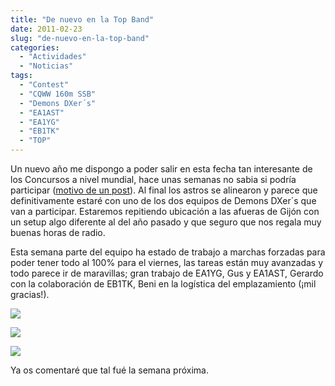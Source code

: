 ```yaml
---
title: "De nuevo en la Top Band"
date: 2011-02-23
slug: "de-nuevo-en-la-top-band"
categories:
  - "Actividades"
  - "Noticias"
tags:
  - "Contest"
  - "CQWW 160m SSB"
  - "Demons DXer´s"
  - "EA1AST"
  - "EA1YG"
  - "EB1TK"
  - "TOP"
---
```


Un nuevo año me dispongo a poder salir en esta fecha tan interesante de los Concursos a nivel mundial, hace unas semanas no sabia si podría participar ([motivo de un post](http://eb1tr.wordpress.com/2011/01/30/cq-ww-160m-ssb-2011-%C2%BF%C2%BF%C2%BFpodre/)). Al final los astros se alinearon y parece que definitivamente estaré con uno de los dos equipos de Demons DXer´s que van a participar. Estaremos repitiendo ubicación a las afueras de Gijón con un setup algo diferente al del año pasado y que seguro que nos regala muy buenas horas de radio.

Esta semana parte del equipo ha estado de trabajo a marchas forzadas para poder tener todo al 100% para el viernes, las tareas están muy avanzadas y todo parece ir de maravillas; gran trabajo de EA1YG, Gus y EA1AST, Gerardo con la colaboración de EB1TK, Beni en la logística del emplazamiento (¡mil gracias!).

[![](https://www.eb1tr.com/wp-content/uploads/2011/02/101_3033-150x150.jpg)](https://www.eb1tr.com/wp-content/uploads/2011/02/101_3033.jpg)

[![](https://www.eb1tr.com/wp-content/uploads/2011/02/IMG00004-20110214-1128-150x150.jpg)](https://www.eb1tr.com/wp-content/uploads/2011/02/IMG00004-20110214-1128.jpg)

[![](https://www.eb1tr.com/wp-content/uploads/2011/02/IMG00006-20110214-1129-150x150.jpg)](https://www.eb1tr.com/wp-content/uploads/2011/02/IMG00006-20110214-1129.jpg)
  


Ya os comentaré que tal fué la semana próxima.
